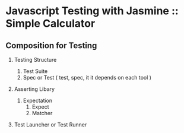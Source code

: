 # Javascript Testing with Jasmine :: Simple Calculator

## Composition for Testing

1. Testing Structure
    1. Test Suite
    2. Spec or Test ( test, spec, it it depends on each tool )

2. Asserting Libary
    1. Expectation
        1. Expect
        2. Matcher
3. Test Launcher or Test Runner